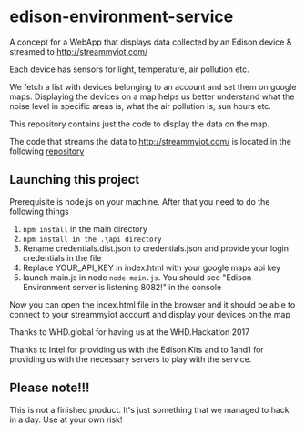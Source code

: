 # edison-environment-service
A concept for a WebApp that displays data collected by an Edison device &
streamed to http://streammyiot.com/

Each device has sensors for light, temperature, air pollution etc.

We fetch a list with devices belonging to an account and set them on google maps. Displaying
the devices on a map helps us better understand what the noise level in specific areas is,
what the air pollution is, sun hours etc.

This repository contains just the code to display the data on the map.

The code that streams the data to http://streammyiot.com/ is located in the following
[repository](https://github.com/afk/edison-environment-service)

## Launching this project
Prerequisite is node.js on your machine. After that you need to do the following things

1. `npm install` in the main directory
2. `npm install in the .\api directory`
3. Rename credentials.dist.json to credentials.json and provide your login credentials in the file
4. Replace YOUR_API_KEY in index.html with your google maps api key
5. launch main.js in node `node main.js`. You should see "Edison Environment server is listening 8082!" in the console

Now you can open the index.html file in the browser and it should be able to connect to your 
streammyiot account and display your devices on the map

Thanks to WHD.global for having us at the WHD.Hackatlon 2017

Thanks to Intel for providing us with the Edison Kits and to 1and1 for providing us with the
necessary servers to play with the service.

## Please note!!!
This is not a finished product. It's just something that we managed to hack in a day. Use at your own risk!